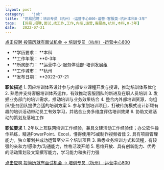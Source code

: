 ```yaml
---
layout:	post
category:	"job"
title:	"网易招聘：培训专员（杭州）-运营中心800-运营-客服类-杭州本科0-3年"
tags:	[网易,招聘,面试,找工作,工作,内推,运营,客服类,杭州,本科,0-3年]
date:	2022-07-21
---
```


[点击应聘 投简历就有面试机会 -> 培训专员（杭州）-运营中心800](http://mobile.bole.netease.com/bole/boleDetail?id=36979&employeeId=346f03c3cda5f04c&key=all)



- **学历要求： **本科
- **工作年限： **0-3年
- **所属部门： **运营中心-服务体验部-培训发展组
- **工作城市： **杭州
- **发布日期： **2022-07-21



**职位描述**
1.&nbsp;因应培训体系设计参与内部专业课程开发与授课，推动培训体系优化
2.&nbsp;熟悉并支持客服培训体系运作，有效推动客服团队的新进及在职人员培训
3.&nbsp;发掘业务部门的培训需求，推动培训与业务效果结合
4.&nbsp;整合内外部培训资源，向组织/业务团队提供合适的培训方案
5. 参与策划培训项目，打破传统模式设计新颖有趣的培训活动带动员工有效学习，并贴合业务多维度评估培训效果
6. 协助文建活动的策划及落地工作



**职位要求**
1.&nbsp;2年以上互联网培训工作经验，兼具文建活动工作经验佳；办公软件操作熟练，精通PowerPoint、Excel，懂得使用PS或制作视频者佳
2.&nbsp;具有项目管理能力，独立策划并成功运营至少三个培训项目
3.&nbsp;熟悉业务培训方式和流程，有较强的亲和力/感染力/沟通能力，性格活泼开朗
5.&nbsp;思维开放、具有创新能力、优秀的活动策划及文案撰写能力，学习能力和执行力强



[点击应聘 投简历就有面试机会 -> 培训专员（杭州）-运营中心800](http://mobile.bole.netease.com/bole/boleDetail?id=36979&employeeId=346f03c3cda5f04c&key=all)